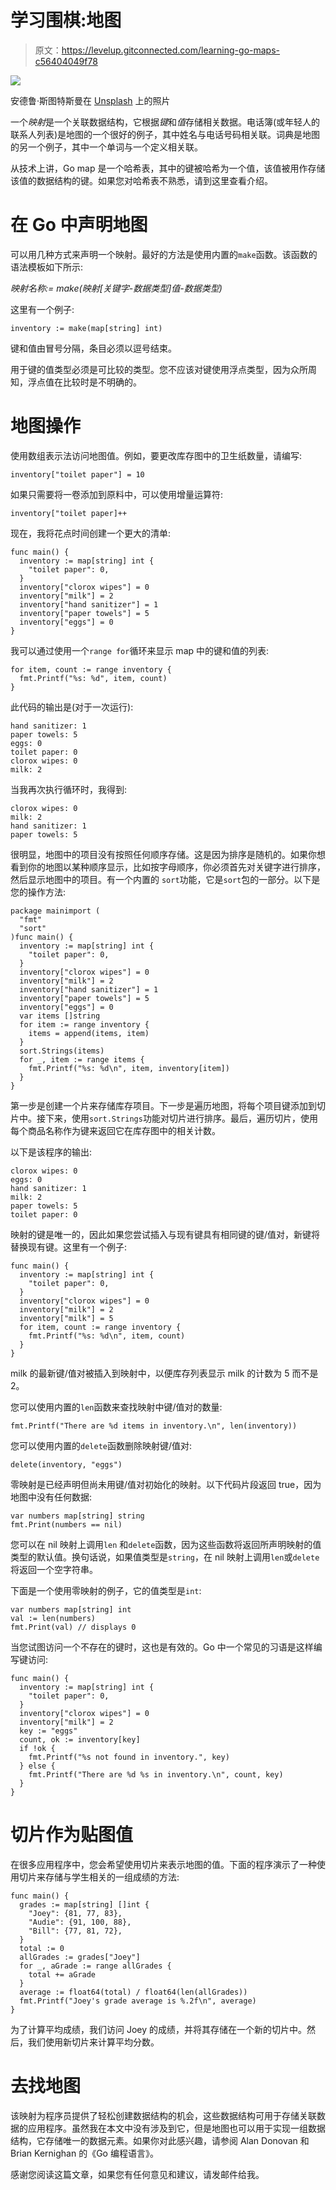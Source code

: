 # 学习围棋:地图

> 原文：<https://levelup.gitconnected.com/learning-go-maps-c56404049f78>

![](img/cea4cb242b7cf1143a016a9240c302fb.png)

安德鲁·斯图特斯曼在 [Unsplash](https://unsplash.com?utm_source=medium&utm_medium=referral) 上的照片

一个*映射*是一个关联数据结构，它根据*键*和*值*存储相关数据。电话簿(或年轻人的联系人列表)是地图的一个很好的例子，其中姓名与电话号码相关联。词典是地图的另一个例子，其中一个单词与一个定义相关联。

从技术上讲，Go map 是一个哈希表，其中的键被哈希为一个值，该值被用作存储该值的数据结构的键。如果您对哈希表不熟悉，请到这里查看介绍。

# 在 Go 中声明地图

可以用几种方式来声明一个映射。最好的方法是使用内置的`make`函数。该函数的语法模板如下所示:

*映射名称:= make(映射[关键字-数据类型]值-数据类型)*

这里有一个例子:

```
inventory := make(map[string] int)
```

键和值由冒号分隔，条目必须以逗号结束。

用于键的值类型必须是可比较的类型。您不应该对键使用浮点类型，因为众所周知，浮点值在比较时是不明确的。

# 地图操作

使用数组表示法访问地图值。例如，要更改库存图中的卫生纸数量，请编写:

```
inventory["toilet paper"] = 10
```

如果只需要将一卷添加到原料中，可以使用增量运算符:

```
inventory["toilet paper]++
```

现在，我将花点时间创建一个更大的清单:

```
func main() {
  inventory := map[string] int {
    "toilet paper": 0,
  }
  inventory["clorox wipes"] = 0
  inventory["milk"] = 2
  inventory["hand sanitizer"] = 1
  inventory["paper towels"] = 5
  inventory["eggs"] = 0
}
```

我可以通过使用一个`range for`循环来显示 map 中的键和值的列表:

```
for item, count := range inventory {
  fmt.Printf("%s: %d", item, count)
}
```

此代码的输出是(对于一次运行):

```
hand sanitizer: 1
paper towels: 5
eggs: 0
toilet paper: 0
clorox wipes: 0
milk: 2
```

当我再次执行循环时，我得到:

```
clorox wipes: 0
milk: 2
hand sanitizer: 1
paper towels: 5
```

很明显，地图中的项目没有按照任何顺序存储。这是因为排序是随机的。如果你想看到你的地图以某种顺序显示，比如按字母顺序，你必须首先对关键字进行排序，然后显示地图中的项目。有一个内置的 `sort`功能，它是`sort`包的一部分。以下是您的操作方法:

```
package mainimport (
  "fmt"
  "sort"
)func main() {
  inventory := map[string] int {
    "toilet paper": 0,
  }
  inventory["clorox wipes"] = 0
  inventory["milk"] = 2
  inventory["hand sanitizer"] = 1
  inventory["paper towels"] = 5
  inventory["eggs"] = 0
  var items []string
  for item := range inventory {
    items = append(items, item)
  }
  sort.Strings(items)
  for _, item := range items { 
    fmt.Printf("%s: %d\n", item, inventory[item])
  }
}
```

第一步是创建一个片来存储库存项目。下一步是遍历地图，将每个项目键添加到切片中。接下来，使用`sort.Strings`功能对切片进行排序。最后，遍历切片，使用每个商品名称作为键来返回它在库存图中的相关计数。

以下是该程序的输出:

```
clorox wipes: 0
eggs: 0
hand sanitizer: 1
milk: 2
paper towels: 5
toilet paper: 0
```

映射的键是唯一的，因此如果您尝试插入与现有键具有相同键的键/值对，新键将替换现有键。这里有一个例子:

```
func main() {
  inventory := map[string] int {
    "toilet paper": 0,
  }
  inventory["clorox wipes"] = 0
  inventory["milk"] = 2
  inventory["milk"] = 5
  for item, count := range inventory {
    fmt.Printf("%s: %d\n", item, count)
  }
}
```

milk 的最新键/值对被插入到映射中，以便库存列表显示 milk 的计数为 5 而不是 2。

您可以使用内置的`len`函数来查找映射中键/值对的数量:

```
fmt.Printf("There are %d items in inventory.\n", len(inventory))
```

您可以使用内置的`delete`函数删除映射键/值对:

```
delete(inventory, "eggs")
```

零映射是已经声明但尚未用键/值对初始化的映射。以下代码片段返回 true，因为地图中没有任何数据:

```
var numbers map[string] string
fmt.Print(numbers == nil)
```

您可以在 nil 映射上调用`len` 和`delete`函数，因为这些函数将返回所声明映射的值类型的默认值。换句话说，如果值类型是`string`，在 nil 映射上调用`len`或`delete`将返回一个空字符串。

下面是一个使用零映射的例子，它的值类型是`int`:

```
var numbers map[string] int
val := len(numbers)
fmt.Print(val) // displays 0
```

当您试图访问一个不存在的键时，这也是有效的。Go 中一个常见的习语是这样编写键访问:

```
func main() {
  inventory := map[string] int {
    "toilet paper": 0,
  }
  inventory["clorox wipes"] = 0
  inventory["milk"] = 2
  key := "eggs"
  count, ok := inventory[key]
  if !ok {
    fmt.Printf("%s not found in inventory.", key)
  } else {
    fmt.Printf("There are %d %s in inventory.\n", count, key)
  }
}
```

# 切片作为贴图值

在很多应用程序中，您会希望使用切片来表示地图的值。下面的程序演示了一种使用切片来存储与学生相关的一组成绩的方法:

```
func main() {
  grades := map[string] []int {
    "Joey": {81, 77, 83},
    "Audie": {91, 100, 88},
    "Bill": {77, 81, 72},
  }
  total := 0
  allGrades := grades["Joey"]
  for _, aGrade := range allGrades {
    total += aGrade
  }
  average := float64(total) / float64(len(allGrades))
  fmt.Printf("Joey's grade average is %.2f\n", average)
}
```

为了计算平均成绩，我们访问 Joey 的成绩，并将其存储在一个新的切片中。然后，我们使用新切片来计算平均分数。

# 去找地图

该映射为程序员提供了轻松创建数据结构的机会，这些数据结构可用于存储关联数据的应用程序。虽然我在本文中没有涉及到它，但是地图也可以用于实现一组数据结构，它存储唯一的数据元素。如果你对此感兴趣，请参阅 Alan Donovan 和 Brian Kernighan 的《Go 编程语言》。

感谢您阅读这篇文章，如果您有任何意见和建议，请发邮件给我。